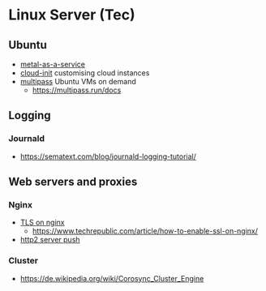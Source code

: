 # Linux Server (Tec)

## Ubuntu 

* [metal-as-a-service](https://maas.io/)
* [cloud-init](https://cloud-init.io/) customising cloud instances
* [multipass](https://multipass.run/) Ubuntu VMs on demand
  + https://multipass.run/docs

## Logging

### Journald

* https://sematext.com/blog/journald-logging-tutorial/


## Web servers and proxies

### Nginx

* [TLS on nginx](https://www.sslmarket.de/ssl/help-installation-des-ssl-zertifikats-fuer-server-nginx)
  + https://www.techrepublic.com/article/how-to-enable-ssl-on-nginx/
* [http2 server push](https://www.nginx.com/blog/nginx-1-13-9-http2-server-push/)

### Cluster

* https://de.wikipedia.org/wiki/Corosync_Cluster_Engine
